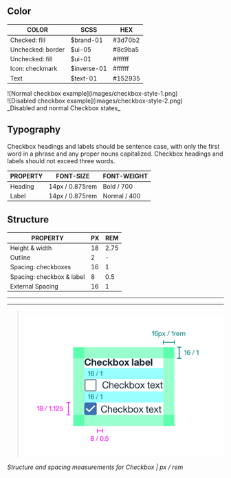 ## Color

| COLOR             | SCSS        | HEX         |
|-------------------|-------------|-------------|
| Checked: fill     | $brand-01  | #3d70b2     |
| Unchecked: border | $ui-05     | #8c9ba5     |
| Unchecked: fill   | $ui-01     | #ffffff     |
| Icon: checkmark   | $inverse-01 | #ffffff     |
| Text              | $text-01    | #152935     |

<div data-insert-component="ImageGrid">
  <div>
    ![Normal checkbox example](images/checkbox-style-1.png)
  </div>
  <div>
    ![Disabled checkbox example](images/checkbox-style-2.png)
  </div>
</div>
_Disabled and normal Checkbox states_

## Typography

Checkbox headings and labels should be sentence case, with only the first word in a phrase and any proper nouns capitalized. Checkbox headings and labels should not exceed three words.

| PROPERTY   | FONT-SIZE      | FONT-WEIGHT  |
|------------|-----------------|--------------|
| Heading    | 14px / 0.875rem | Bold / 700   |
| Label      | 14px / 0.875rem | Normal / 400 |

## Structure

| PROPERTY             | PX | REM  |
|----------------------|----|------|
| Height & width       | 18 | 2.75 |
| Outline              | 2  | -    |
| Spacing: checkboxes  | 16 | 1    |
| Spacing: checkbox & label | 8  | 0.5  |
| External Spacing     | 16 | 1    |

---
***
> 
![Checkbox structure and spacing measurements](images/checkbox-style-3.png)

_Structure and spacing measurements for Checkbox | px / rem_
